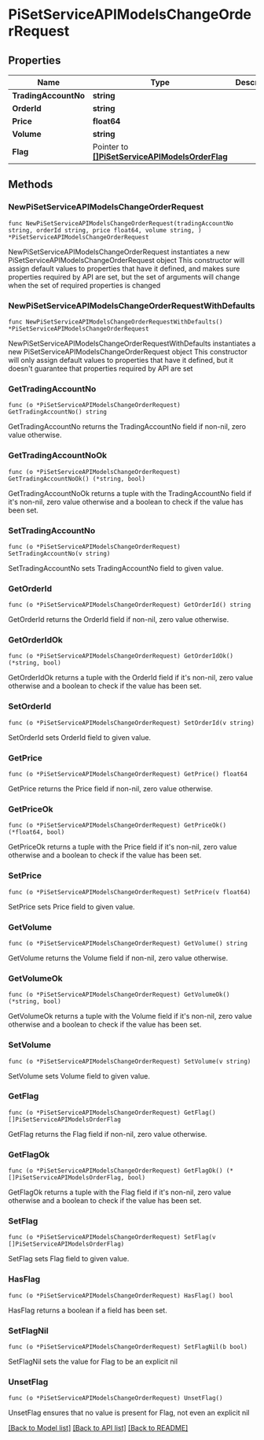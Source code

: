 # PiSetServiceAPIModelsChangeOrderRequest

## Properties

Name | Type | Description | Notes
------------ | ------------- | ------------- | -------------
**TradingAccountNo** | **string** |  | 
**OrderId** | **string** |  | 
**Price** | **float64** |  | 
**Volume** | **string** |  | 
**Flag** | Pointer to [**[]PiSetServiceAPIModelsOrderFlag**](PiSetServiceAPIModelsOrderFlag.md) |  | [optional] 

## Methods

### NewPiSetServiceAPIModelsChangeOrderRequest

`func NewPiSetServiceAPIModelsChangeOrderRequest(tradingAccountNo string, orderId string, price float64, volume string, ) *PiSetServiceAPIModelsChangeOrderRequest`

NewPiSetServiceAPIModelsChangeOrderRequest instantiates a new PiSetServiceAPIModelsChangeOrderRequest object
This constructor will assign default values to properties that have it defined,
and makes sure properties required by API are set, but the set of arguments
will change when the set of required properties is changed

### NewPiSetServiceAPIModelsChangeOrderRequestWithDefaults

`func NewPiSetServiceAPIModelsChangeOrderRequestWithDefaults() *PiSetServiceAPIModelsChangeOrderRequest`

NewPiSetServiceAPIModelsChangeOrderRequestWithDefaults instantiates a new PiSetServiceAPIModelsChangeOrderRequest object
This constructor will only assign default values to properties that have it defined,
but it doesn't guarantee that properties required by API are set

### GetTradingAccountNo

`func (o *PiSetServiceAPIModelsChangeOrderRequest) GetTradingAccountNo() string`

GetTradingAccountNo returns the TradingAccountNo field if non-nil, zero value otherwise.

### GetTradingAccountNoOk

`func (o *PiSetServiceAPIModelsChangeOrderRequest) GetTradingAccountNoOk() (*string, bool)`

GetTradingAccountNoOk returns a tuple with the TradingAccountNo field if it's non-nil, zero value otherwise
and a boolean to check if the value has been set.

### SetTradingAccountNo

`func (o *PiSetServiceAPIModelsChangeOrderRequest) SetTradingAccountNo(v string)`

SetTradingAccountNo sets TradingAccountNo field to given value.


### GetOrderId

`func (o *PiSetServiceAPIModelsChangeOrderRequest) GetOrderId() string`

GetOrderId returns the OrderId field if non-nil, zero value otherwise.

### GetOrderIdOk

`func (o *PiSetServiceAPIModelsChangeOrderRequest) GetOrderIdOk() (*string, bool)`

GetOrderIdOk returns a tuple with the OrderId field if it's non-nil, zero value otherwise
and a boolean to check if the value has been set.

### SetOrderId

`func (o *PiSetServiceAPIModelsChangeOrderRequest) SetOrderId(v string)`

SetOrderId sets OrderId field to given value.


### GetPrice

`func (o *PiSetServiceAPIModelsChangeOrderRequest) GetPrice() float64`

GetPrice returns the Price field if non-nil, zero value otherwise.

### GetPriceOk

`func (o *PiSetServiceAPIModelsChangeOrderRequest) GetPriceOk() (*float64, bool)`

GetPriceOk returns a tuple with the Price field if it's non-nil, zero value otherwise
and a boolean to check if the value has been set.

### SetPrice

`func (o *PiSetServiceAPIModelsChangeOrderRequest) SetPrice(v float64)`

SetPrice sets Price field to given value.


### GetVolume

`func (o *PiSetServiceAPIModelsChangeOrderRequest) GetVolume() string`

GetVolume returns the Volume field if non-nil, zero value otherwise.

### GetVolumeOk

`func (o *PiSetServiceAPIModelsChangeOrderRequest) GetVolumeOk() (*string, bool)`

GetVolumeOk returns a tuple with the Volume field if it's non-nil, zero value otherwise
and a boolean to check if the value has been set.

### SetVolume

`func (o *PiSetServiceAPIModelsChangeOrderRequest) SetVolume(v string)`

SetVolume sets Volume field to given value.


### GetFlag

`func (o *PiSetServiceAPIModelsChangeOrderRequest) GetFlag() []PiSetServiceAPIModelsOrderFlag`

GetFlag returns the Flag field if non-nil, zero value otherwise.

### GetFlagOk

`func (o *PiSetServiceAPIModelsChangeOrderRequest) GetFlagOk() (*[]PiSetServiceAPIModelsOrderFlag, bool)`

GetFlagOk returns a tuple with the Flag field if it's non-nil, zero value otherwise
and a boolean to check if the value has been set.

### SetFlag

`func (o *PiSetServiceAPIModelsChangeOrderRequest) SetFlag(v []PiSetServiceAPIModelsOrderFlag)`

SetFlag sets Flag field to given value.

### HasFlag

`func (o *PiSetServiceAPIModelsChangeOrderRequest) HasFlag() bool`

HasFlag returns a boolean if a field has been set.

### SetFlagNil

`func (o *PiSetServiceAPIModelsChangeOrderRequest) SetFlagNil(b bool)`

 SetFlagNil sets the value for Flag to be an explicit nil

### UnsetFlag
`func (o *PiSetServiceAPIModelsChangeOrderRequest) UnsetFlag()`

UnsetFlag ensures that no value is present for Flag, not even an explicit nil

[[Back to Model list]](../README.md#documentation-for-models) [[Back to API list]](../README.md#documentation-for-api-endpoints) [[Back to README]](../README.md)


